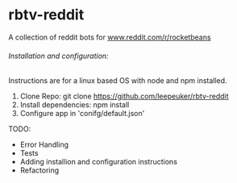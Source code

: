 # rbtv-reddit
A collection of reddit bots for www.reddit.com/r/rocketbeans

###### Installation and configuration:
Instructions are for a linux based OS with node and npm installed.

1. Clone Repo: git clone https://github.com/leepeuker/rbtv-reddit
2. Install dependencies:  npm install
3. Configure app in 'conifg/default.json'

TODO:

- Error Handling
- Tests
- Adding installion and configuration instructions
- Refactoring
